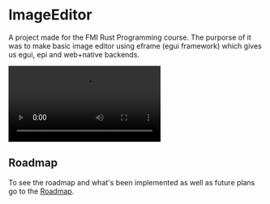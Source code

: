 # ImageEditor
A project made for the FMI Rust Programming course. The purporse of it was to make basic image editor using eframe (egui framework) which gives us egui, epi and web+native backends. 

![](https://github.com/nadezhda1120/ImageEditor/blob/main/ImageEditor_demo.mp4)

## Roadmap

To see the roadmap and what's been implemented as well as future plans go to the [Roadmap](https://github.com/nadezhda1120/ImageEditor/projects/2).

